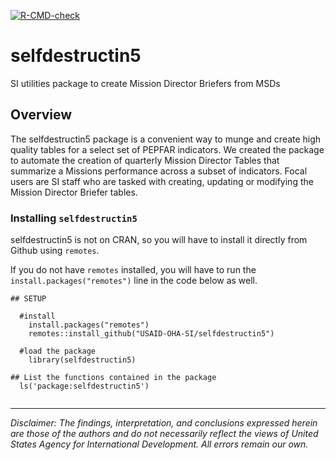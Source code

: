 <!-- badges: start -->
[![R-CMD-check](https://github.com/USAID-OHA-SI/selfdestructin5/workflows/R-CMD-check/badge.svg)](https://github.com/USAID-OHA-SI/selfdestructin5/actions)
<!-- badges: end -->


# selfdestructin5
SI utilities package to create Mission Director Briefers from MSDs

## Overview
The selfdestructin5 package is a convenient way to munge and create high quality tables for a select set of PEPFAR indicators. We created the package to automate the creation of quarterly Mission Director Tables that summarize a Missions performance across a subset of indicators. Focal users are SI staff who are tasked with creating, updating or modifying the Mission Director Briefer tables. 

### Installing `selfdestructin5`
selfdestructin5 is not on CRAN, so you will have to install it directly from Github using `remotes`.

If you do not have `remotes` installed, you will have to run the `install.packages("remotes")` line in the code below as well.

```{r}
## SETUP

  #install
    install.packages("remotes")
    remotes::install_github("USAID-OHA-SI/selfdestructin5")
    
  #load the package
    library(selfdestructin5)
  
## List the functions contained in the package
  ls('package:selfdestructin5')
  
```

---

*Disclaimer: The findings, interpretation, and conclusions expressed herein are those of the authors and do not necessarily reflect the views of United States Agency for International Development. All errors remain our own.*
